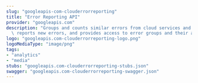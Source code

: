 ```yaml
---
slug: "googleapis-com-clouderrorreporting"
title: "Error Reporting API"
provider: "googleapis.com"
description: "Groups and counts similar errors from cloud services and applications,\
  \ reports new errors, and provides access to error groups and their associated errors. "
logo: "googleapis.com-clouderrorreporting-logo.png"
logoMediaType: "image/png"
tags:
- "analytics"
- "media"
stubs: "googleapis.com-clouderrorreporting-stubs.json"
swagger: "googleapis.com-clouderrorreporting-swagger.json"
---
```

